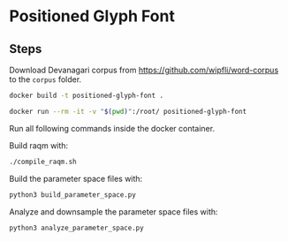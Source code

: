 # Positioned Glyph Font

## Steps


Download Devanagari corpus from https://github.com/wipfli/word-corpus to the `corpus` folder.

```bash
docker build -t positioned-glyph-font .
```

```bash
docker run --rm -it -v "$(pwd)":/root/ positioned-glyph-font
```

Run all following commands inside the docker container.

Build raqm with:

```bash
./compile_raqm.sh
```

Build the parameter space files with:

```bash
python3 build_parameter_space.py
```

Analyze and downsample the parameter space files with:

```bash
python3 analyze_parameter_space.py
```
